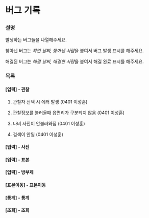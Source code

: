 버그 기록
==========

### 설명
발생하는 버그들을 나열해주세요.

찾아낸 버그는 *확인 날짜, 찾아낸 사람*을 붙여서 버그 발생 표시를 해주세요.

해결된 버그는 *해결 날짜, 해결한 사람*을 붙여서 해결 완료 표시를 해주세요.

### 목록
#### [입력] - 관찰
1. 관찰자 선택 시 에러 발생 (0401 이성훈)

2. 관찰정보를 불러올때 읍면리가 구분되지 않음 (0401 이성훈)

3. 나비 사진이 안불러와짐 (0401 이성훈)

4. 검색이 안됨 (0401 이성훈)

#### [입력] - 사진

#### [입력] - 표본

#### [입력] - 방부제

#### [표본이동] - 표본이동

#### [통계] - 통계

#### [조회] - 조회
